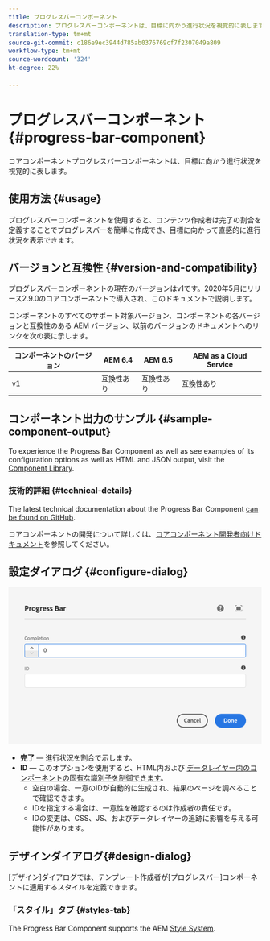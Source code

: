 ```yaml
---
title: プログレスバーコンポーネント
description: プログレスバーコンポーネントは、目標に向かう進行状況を視覚的に表します
translation-type: tm+mt
source-git-commit: c186e9ec3944d785ab0376769cf7f2307049a809
workflow-type: tm+mt
source-wordcount: '324'
ht-degree: 22%

---
```



# プログレスバーコンポーネント {#progress-bar-component}

コアコンポーネントプログレスバーコンポーネントは、目標に向かう進行状況を視覚的に表します。

## 使用方法 {#usage}

プログレスバーコンポーネントを使用すると、コンテンツ作成者は完了の割合を定義することでプログレスバーを簡単に作成でき、目標に向かって直感的に進行状況を表示できます。

## バージョンと互換性 {#version-and-compatibility}

プログレスバーコンポーネントの現在のバージョンはv1です。2020年5月にリリース2.9.0のコアコンポーネントで導入され、このドキュメントで説明します。

コンポーネントのすべてのサポート対象バージョン、コンポーネントの各バージョンと互換性のある AEM バージョン、以前のバージョンのドキュメントへのリンクを次の表に示します。

| コンポーネントのバージョン | AEM 6.4 | AEM 6.5 | AEM as a Cloud Service |
|---|---|---|---|
| v1 | 互換性あり | 互換性あり | 互換性あり |

## コンポーネント出力のサンプル {#sample-component-output}

To experience the Progress Bar Component as well as see examples of its configuration options as well as HTML and JSON output, visit the [Component Library](https://adobe.com/go/aem_cmp_library_progress).

### 技術的詳細 {#technical-details}

The latest technical documentation about the Progress Bar Component [can be found on GitHub](https://adobe.com/go/aem_cmp_tech_progress_v1).

コアコンポーネントの開発について詳しくは、[コアコンポーネント開発者向けドキュメント](/help/developing/overview.md)を参照してください。

## 設定ダイアログ {#configure-dialog}

![プログレスバーコンポーネントの編集ダイアログ](/help/assets/progress-bar-edit.png)

* **完了** — 進行状況を割合で示します。
* **ID** — このオプションを使用すると、HTML内および [データレイヤー内のコンポーネントの固有な識別子を制御できます](/help/developing/data-layer/overview.md)。
   * 空白の場合、一意のIDが自動的に生成され、結果のページを調べることで確認できます。
   * IDを指定する場合は、一意性を確認するのは作成者の責任です。
   * IDの変更は、CSS、JS、およびデータレイヤーの追跡に影響を与える可能性があります。

## デザインダイアログ{#design-dialog}

[デザイン]ダイアログでは、テンプレート作成者が[プログレスバー]コンポーネントに適用するスタイルを定義できます。

### 「スタイル」タブ {#styles-tab}

The Progress Bar Component supports the AEM [Style System](/help/get-started/authoring.md#component-styling).
